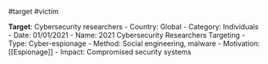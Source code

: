 #target #victim 
 
 
 
 **Target**: Cybersecurity researchers
	- Country: Global
	- Category: Individuals
    - Date: 01/01/2021
    - Name: 2021 Cybersecurity Researchers Targeting
    - Type: Cyber-espionage
    - Method: Social engineering, malware
    - Motivation: [[Espionage]]
    - Impact: Compromised security systems